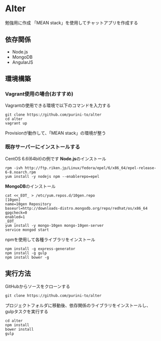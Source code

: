 # Alter
勉強用に作成
「MEAN stack」を使用してチャットアプリを作成する

## 依存関係
- Node.js
- MongoDB
- AngularJS

## 環境構築
### Vagrant使用の場合(おすすめ)
Vagrantの使用できる環境で以下のコマンドを入力する
```
git clone https://github.com/purini-to/alter
cd alter
vagrant up
```
Provisionが動作して、「MEAN stack」の環境が整う

### 既存サーバーにインストールする
CentOS 6.6(64bit)の例です
**Node.js**のインストール
```
rpm -ivh http://ftp.riken.jp/Linux/fedora/epel/6/x86_64/epel-release-6-8.noarch.rpm
yum install -y nodejs npm --enablerepo=epel
```
**MongoDB**のインストール
```
cat <<_EOT_ > /etc/yum.repos.d/10gen.repo
[10gen]
name=10gen Repository
baseurl=http://downloads-distro.mongodb.org/repo/redhat/os/x86_64
gpgcheck=0
enabled=1
_EOT_
yum install -y mongo-10gen mongo-10gen-server
service mongod start
```
npmを使用して各種ライブラリをインストール
```
npm install -g express-generator
npm install -g gulp
npm install bower -g
```

## 実行方法
GitHubからソースをクローンする
```
git clone https://github.com/purini-to/alter
```
プロジェクトフォルダに移動後、依存関係のライブラリをインストールし、gulpタスクを実行する
```
cd alter
npm install
bower install
gulp
```
